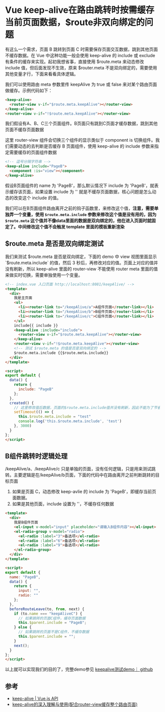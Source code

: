# Vue keep-alive在路由跳转时按需缓存当前页面数据，$route非双向绑定的问题

有这么一个需求，页面 B 跳转到页面 C 时需要保存页面交互数据，跳到其他页面不缓存数据。在 Vue 中这种功能一般会使用 keep-alive 的 include 或 exclude 有条件的缓存来实现。起初我想省事，直接使用 $route.meta 来动态修改 include 值，但后面发现不生效，原来 $router.meta 不是双向绑定的，需要使用其他变量才行，下面来看看具体逻辑。 

我们可以使用路由 meta 参数里传 keepAlive 为 true 或 false 来对某个路由页面做缓存。示例代码如下：

```html
<keep-alive>
  <router-view v-if="$route.meta.keepAlive"></router-view>
</keep-alive>
<router-view v-if="!$route.meta.keepAlive"></router-view>
```

我们假设有A、B、C三个页面组件。B页面只有跳到C页面才缓存数据，跳到其他页面不缓存页面数据

这里 router-view 组件会切换三个组件的显示类似于 component is 切换组件。我们需要动态的去判断是否缓存 B 页面组件，使用 keep-alive 的 include 参数来指定需要缓存的页面组件数据

```html
<!-- 逗号分隔字符串 -->
<keep-alive include="PageB">
  <component :is="view"></component>
</keep-alive>
```

假设B页面组件的 name 为 'PageB'，那么默认情况下 include 为 'PageB'，就表示缓存该页面，如果设置 include 为 '' 就是不缓存页面数据，核心问题是怎么动态的改变这个 include 的值。

我们可以在B页面组件路由离开之前的钩子函数里，来修改这个值，**注意，需要单独弄一个变量，使用 `$route.meta.include` 参数来修改这个值是没有用的，因为 `$route.meta` 这个值并不像data里面的数据是双向绑定的，他在进入页面时就固定了。中间修改这个值不会触发 template 里面的模板重新渲染**

## $route.meta 是否是双向绑定测试
我们来测试 $route.meta 是否是双向绑定，下面的 demo 中 view 视图里面显示 `$route.meta.include` 的值，然后 3 秒后，再修改对应的值。页面上对应的值并没有刷新，所以 keep-alive 里面的 router-view 不能使用 router meta 里面的值来做实时切换，需要单独使用一个变量。
```html
<!-- index.vue 入口页面 http://localhost:8081/keepAlive/ -->
<template>
  <div>
    我是主页面
    <ul>
      <li><router-link to="/keepAlive/a">A组件页面</router-link></li>
      <li><router-link to="/keepAlive/b">B组件页面</router-link></li>
      <li><router-link to="/keepAlive/c">C组件页面</router-link></li>
    </ul>
    include{{ include }}
    <keep-alive :include="include">
      <router-view v-if="$route.meta.keepAlive"></router-view>
    </keep-alive>
    <router-view v-if="!$route.meta.keepAlive"></router-view>
    <!-- 测试 $route.meta 的值是否是双向绑定的 -->
    $route.meta.include {{$route.meta.include}}
  </div>
</template>

<script>
export default {
  data() {
    return {
      include: "PageB"
    };
  },
  created() {
    // 这里修改值后数据，页面的$route.meta.include值并没有刷新，因此不能为了节省变量使用$route.meta来做include的控制
    setTimeout(() => {
      this.$route.meta.include = "test"
      console.log('this.$route.meta.include', 'test')
    }, 3000)
  }
};
</script>
```

## B组件跳转时逻辑处理
/keepAlive/a、/keepAlive/c 只是单独的页面，没有任何逻辑，只是用来测试跳转。主要逻辑是在/keepAlive/b页面，下面的代码中在路由离开之前判断跳转的目标页面
1. 如果是页面 C，动态修改 keep-avlie 的 include 为 'PageB'，即缓存当前页面数据。
2. 如果是其他页面，include 设置为 ''，不缓存任何数据

```html
<template>
  <div>
    我是B组件页面
    <el-input v-model="input" placeholder="请输入B组件内容"></el-input>
    <el-radio-group v-model="radio">
      <el-radio :label="3">备选项</el-radio>
      <el-radio :label="6">备选项</el-radio>
      <el-radio :label="9">备选项</el-radio>
    </el-radio-group>
  </div>
</template>

<script>
export default {
  name: "PageB",
  data() {
    return {
      input: "",
      radio: ""
    };
  },
  beforeRouteLeave(to, from, next) {
    if (to.name === "keepAliveC") {
      // 如果跳转的页面C组件，缓存页面数据
      this.$parent.include = "PageB";
    } else {
      // 如果跳转的页面不是C组件，不缓存数据
      this.$parent.include = "";
    }
    next();
  }
};
</script>
```

以上就可以实现我们的目的了，完整demo参见 [keepalive测试demo｜ github](https://github.com/zuoxiaobai/fedemo/tree/master/src/vuecli-demo/src/views/keepAlive)


## 参考
- [keep-alive | Vue.js API](https://cn.vuejs.org/v2/api/#keep-alive)
- [keep-alive的深入理解与使用(配合router-view缓存整个路由页面)](https://blog.csdn.net/agonie201218/article/details/82151457)